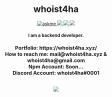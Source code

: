 <div align="center">
  <h1>  whoist4ha  </h1>

<a href="https://discord.com/users/797108592905551943">
<img alt="askme" src="https://img.shields.io/badge/Ask%20me-anything-1abc9c.svg" />
<a  href="mailto:whoist4ha@gmail.com"> 
<img src="https://img.shields.io/badge/Mail-D14836?logo=gmail&logoColor=white"/>
</a>
 <a href="https://whoist4ha.xyz/">
<img src="https://img.shields.io/badge/Personal-D14836?&logoColor=white&color=yellow"/>
</a>
 <a href="https://whoist4ha.xyz/">
<img src="https://komarev.com/ghpvc/?username=whoist4ha"/>
</a>
<h4>I am a backend developer.</b></h4>
<h3>
Portfolio: https://whoist4ha.xyz/ <br/>
How to reach me: mail@whoist4ha.xyz & whoist4ha@gmail.com <br/>
Npm Account: Soon...  <br/>
Discord Account: whoist4ha#0001 <br/>
</h3>
<br/>
<img src="https://skillicons.dev/icons?i=python,csharp,javascript,typescript,react,html,css,nodejs,vscode,discord&theme=dark" />
<br/>
<br/>
